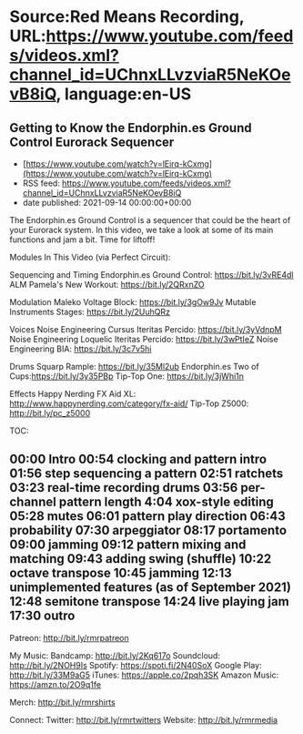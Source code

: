 # Source:Red Means Recording, URL:https://www.youtube.com/feeds/videos.xml?channel_id=UChnxLLvzviaR5NeKOevB8iQ, language:en-US

## Getting to Know the Endorphin.es Ground Control Eurorack Sequencer
 - [https://www.youtube.com/watch?v=lEirq-kCxmg](https://www.youtube.com/watch?v=lEirq-kCxmg)
 - RSS feed: https://www.youtube.com/feeds/videos.xml?channel_id=UChnxLLvzviaR5NeKOevB8iQ
 - date published: 2021-09-14 00:00:00+00:00

The Endorphin.es Ground Control is a sequencer that could be the heart of your Eurorack system. In this video, we take a look at some of its main functions and jam a bit. Time for liftoff!

Modules In This Video (via Perfect Circuit): 

Sequencing and Timing
Endorphin.es Ground Control: https://bit.ly/3vRE4dl
ALM Pamela's New Workout: https://bit.ly/2QRxnZO

Modulation
Maleko Voltage Block: https://bit.ly/3gOw9Jv
Mutable Instruments Stages: https://bit.ly/2UuhQRz

Voices
Noise Engineering Cursus Iteritas Percido: https://bit.ly/3yVdnpM
Noise Engineering Loquelic Iteritas Percido: https://bit.ly/3wPtIeZ
Noise Engineering BIA: https://bit.ly/3c7v5hi

Drums
Squarp Rample: https://bit.ly/35Ml2ub
Endorphin.es Two of Cups:https://bit.ly/3y35PBp
Tip-Top One: https://bit.ly/3jWhi1n

Effects
Happy Nerding FX Aid XL: http://www.happynerding.com/category/fx-aid/
Tip-Top Z5000: http://bit.ly/pc_z5000

TOC:

00:00 Intro
00:54 clocking and pattern intro
01:56 step sequencing a pattern
02:51 ratchets
03:23 real-time recording drums
03:56 per-channel pattern length
4:04 xox-style editing
05:28 mutes
06:01 pattern play direction
06:43 probability
07:30 arpeggiator
08:17 portamento
09:00 jamming
09:12 pattern mixing and matching
09:43 adding swing (shuffle)
10:22 octave transpose
10:45 jamming
12:13 unimplemented features (as of September 2021)
12:48 semitone transpose
14:24 live playing jam
17:30 outro
------------------------------------
Patreon:  http://bit.ly/rmrpatreon

My Music: 
Bandcamp: http://bit.ly/2Kq617o
Soundcloud: http://bit.ly/2NOH9Is
Spotify: https://spoti.fi/2N40SoX
Google Play: http://bit.ly/33M9aG5
iTunes: https://apple.co/2pqh3SK
Amazon Music: https://amzn.to/2O9q1fe

Merch: http://bit.ly/rmrshirts

Connect:
Twitter: http://bit.ly/rmrtwitters
Website: http://bit.ly/rmrmedia

